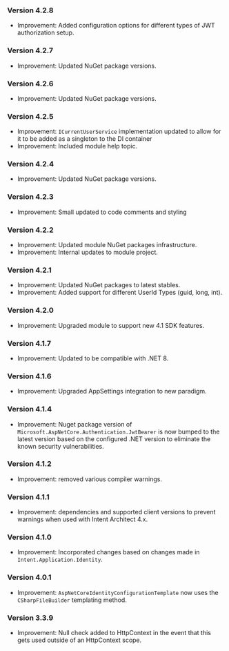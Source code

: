 ### Version 4.2.8

- Improvement: Added configuration options for different types of JWT authorization setup.

### Version 4.2.7

- Improvement: Updated NuGet package versions.

### Version 4.2.6

- Improvement: Updated NuGet package versions.

### Version 4.2.5

- Improvement: `ICurrentUserService` implementation updated to allow for it to be added as a singleton to the DI container 
- Improvement: Included module help topic.

### Version 4.2.4

- Improvement: Updated NuGet package versions.

### Version 4.2.3

- Improvement: Small updated to code comments and styling

### Version 4.2.2

- Improvement: Updated module NuGet packages infrastructure.
- Improvement: Internal updates to module project.

### Version 4.2.1

- Improvement: Updated NuGet packages to latest stables.
- Improvement: Added support for different UserId Types (guid, long, int).

### Version 4.2.0

- Improvement: Upgraded module to support new 4.1 SDK features.

### Version 4.1.7

- Improvement: Updated to be compatible with .NET 8.

### Version 4.1.6

- Improvement: Upgraded AppSettings integration to new paradigm.

### Version 4.1.4

- Improvement: Nuget package version of `Microsoft.AspNetCore.Authentication.JwtBearer` is now bumped to the latest version based on the configured .NET version to eliminate the known security vulnerabilities.

### Version 4.1.2

- Improvement: removed various compiler warnings.

### Version 4.1.1

- Improvement: dependencies and supported client versions to prevent warnings when used with Intent Architect 4.x.

### Version 4.1.0

- Improvement: Incorporated changes based on changes made in `Intent.Application.Identity`.

### Version 4.0.1

- Improvement: `AspNetCoreIdentityConfigurationTemplate` now uses the `CSharpFileBuilder` templating method.

### Version 3.3.9

- Improvement: Null check added to HttpContext in the event that this gets used outside of an HttpContext scope.

